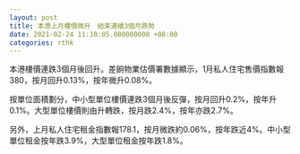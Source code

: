 ```yaml
---
layout: post
title: 本港上月樓價微升　結束連續3個月跌勢
date: 2021-02-24 11:10:05.000000000 +08:00
categories: rthk
---
```


本港樓價連跌3個月後回升。差餉物業估價署數據顯示，1月私人住宅售價指數報380，按月回升0.13%，按年微升0.08%。

按單位面積劃分，中小型單位樓價連跌3個月後反彈，按月回升0.2%，按年升0.1%。大型單位樓價則由升轉跌，按月跌2.4%，按年亦跌2.7%。

另外，上月私人住宅租金指數報178.1，按月微跌約0.06%，按年跌近4%。中小型單位租金按年跌3.9%，大型單位租金按年跌1.8%。
